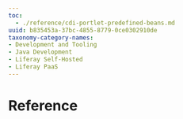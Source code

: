 ```yaml
---
toc:
  - ./reference/cdi-portlet-predefined-beans.md
uuid: b835453a-37bc-4855-8779-0ce0302910de
taxonomy-category-names:
- Development and Tooling
- Java Development
- Liferay Self-Hosted
- Liferay PaaS
---
```

# Reference
